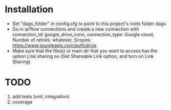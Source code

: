 # Installation
- Set "dags_folder" in config.cfg to point to this project's roots folder dags
- Go in airflow connections and create a new connection with connection_id: google_drive_conn, connection_type: Google cloud, Number of retries: whatever, Scopes: https://www.googleapis.com/auth/drive
- Make sure that the file(s) or main dir that you want to access has the option Link sharing on (Get Shareable Link option, and turn on Link Sharing)

# TODO
1. add tests (unit, integration)
2. coverage